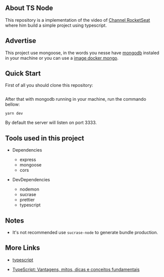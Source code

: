 ## About TS Node

This repository is a implementation of the video of [Channel RocketSeat](https://www.youtube.com/watch?v=aTf8QTjw4RE) where him build a simple
project using typescript.

## Advertise

This project use mongoose, in the words you nesse have [mongodb](https://www.mongodb.com/) instaled in your machine or
you can use a [image docker mongo](https://hub.docker.com/_/mongo).

## Quick Start

First of all you should clone this repository:

```

```

After that with mongodb running in your machine, run the commando bellow:

```
yarn dev

```

By default the server will listen on port 3333.

## Tools used in this project

- Dependencies

  - express
  - mongoose
  - cors

- DevDependencies
  - nodemon
  - sucrase
  - prettier
  - typescript

## Notes

- It's not recommended use `sucrase-node` to generate bundle production.

## More Links

- [typescript](https://www.typescriptlang.org/)

- [TypeScript: Vantagens, mitos, dicas e conceitos fundamentais](https://blog.rocketseat.com.br/typescript-vantagens-mitos-conceitos/)
